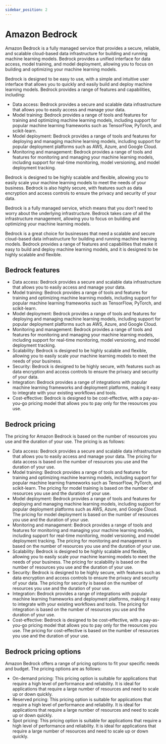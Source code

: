 ```yaml
---
sidebar_position: 2
---
```


# Amazon Bedrock

Amazon Bedrock is a fully managed service that provides a secure, reliable, and scalable cloud-based data infrastructure for building and running machine learning models. Bedrock provides a unified interface for data access, model training, and model deployment, allowing you to focus on building and optimizing your machine learning models.

Bedrock is designed to be easy to use, with a simple and intuitive user interface that allows you to quickly and easily build and deploy machine learning models. Bedrock provides a range of features and capabilities, including:

- Data access: Bedrock provides a secure and scalable data infrastructure that allows you to easily access and manage your data.
- Model training: Bedrock provides a range of tools and features for training and optimizing machine learning models, including support for popular machine learning frameworks such as TensorFlow, PyTorch, and scikit-learn.
- Model deployment: Bedrock provides a range of tools and features for deploying and managing machine learning models, including support for popular deployment platforms such as AWS, Azure, and Google Cloud.
- Monitoring and management: Bedrock provides a range of tools and features for monitoring and managing your machine learning models, including support for real-time monitoring, model versioning, and model deployment tracking.

Bedrock is designed to be highly scalable and flexible, allowing you to easily scale your machine learning models to meet the needs of your business. Bedrock is also highly secure, with features such as data encryption and access controls to ensure the privacy and security of your data.

Bedrock is a fully managed service, which means that you don't need to worry about the underlying infrastructure. Bedrock takes care of all the infrastructure management, allowing you to focus on building and optimizing your machine learning models.

Bedrock is a great choice for businesses that need a scalable and secure cloud-based data infrastructure for building and running machine learning models. Bedrock provides a range of features and capabilities that make it easy to build and deploy machine learning models, and it is designed to be highly scalable and flexible.

## Bedrock features

- Data access: Bedrock provides a secure and scalable data infrastructure that allows you to easily access and manage your data.
- Model training: Bedrock provides a range of tools and features for training and optimizing machine learning models, including support for popular machine learning frameworks such as TensorFlow, PyTorch, and scikit-learn.
- Model deployment: Bedrock provides a range of tools and features for deploying and managing machine learning models, including support for popular deployment platforms such as AWS, Azure, and Google Cloud.
- Monitoring and management: Bedrock provides a range of tools and features for monitoring and managing your machine learning models, including support for real-time monitoring, model versioning, and model deployment tracking.
- Scalability: Bedrock is designed to be highly scalable and flexible, allowing you to easily scale your machine learning models to meet the needs of your business.
- Security: Bedrock is designed to be highly secure, with features such as data encryption and access controls to ensure the privacy and security of your data.
- Integration: Bedrock provides a range of integrations with popular machine learning frameworks and deployment platforms, making it easy to integrate with your existing workflows and tools.
- Cost-effective: Bedrock is designed to be cost-effective, with a pay-as-you-go pricing model that allows you to pay only for the resources you use.

## Bedrock pricing

The pricing for Amazon Bedrock is based on the number of resources you use and the duration of your use. The pricing is as follows:

- Data access: Bedrock provides a secure and scalable data infrastructure that allows you to easily access and manage your data. The pricing for data access is based on the number of resources you use and the duration of your use.
- Model training: Bedrock provides a range of tools and features for training and optimizing machine learning models, including support for popular machine learning frameworks such as TensorFlow, PyTorch, and scikit-learn. The pricing for model training is based on the number of resources you use and the duration of your use.
- Model deployment: Bedrock provides a range of tools and features for deploying and managing machine learning models, including support for popular deployment platforms such as AWS, Azure, and Google Cloud. The pricing for model deployment is based on the number of resources you use and the duration of your use.
- Monitoring and management: Bedrock provides a range of tools and features for monitoring and managing your machine learning models, including support for real-time monitoring, model versioning, and model deployment tracking. The pricing for monitoring and management is based on the number of resources you use and the duration of your use.
- Scalability: Bedrock is designed to be highly scalable and flexible, allowing you to easily scale your machine learning models to meet the needs of your business. The pricing for scalability is based on the number of resources you use and the duration of your use.
- Security: Bedrock is designed to be highly secure, with features such as data encryption and access controls to ensure the privacy and security of your data. The pricing for security is based on the number of resources you use and the duration of your use.
- Integration: Bedrock provides a range of integrations with popular machine learning frameworks and deployment platforms, making it easy to integrate with your existing workflows and tools. The pricing for integration is based on the number of resources you use and the duration of your use.
- Cost-effective: Bedrock is designed to be cost-effective, with a pay-as-you-go pricing model that allows you to pay only for the resources you use. The pricing for cost-effective is based on the number of resources you use and the duration of your use.

## Bedrock pricing options

Amazon Bedrock offers a range of pricing options to fit your specific needs and budget. The pricing options are as follows:

- On-demand pricing: This pricing option is suitable for applications that require a high level of performance and reliability. It is ideal for applications that require a large number of resources and need to scale up or down quickly.
- Reserved pricing: This pricing option is suitable for applications that require a high level of performance and reliability. It is ideal for applications that require a large number of resources and need to scale up or down quickly.
- Spot pricing: This pricing option is suitable for applications that require a high level of performance and reliability. It is ideal for applications that require a large number of resources and need to scale up or down quickly.
